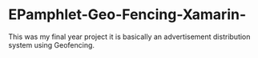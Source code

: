 # EPamphlet-Geo-Fencing-Xamarin-
This was my final year project it is basically an advertisement distribution system using Geofencing. 
